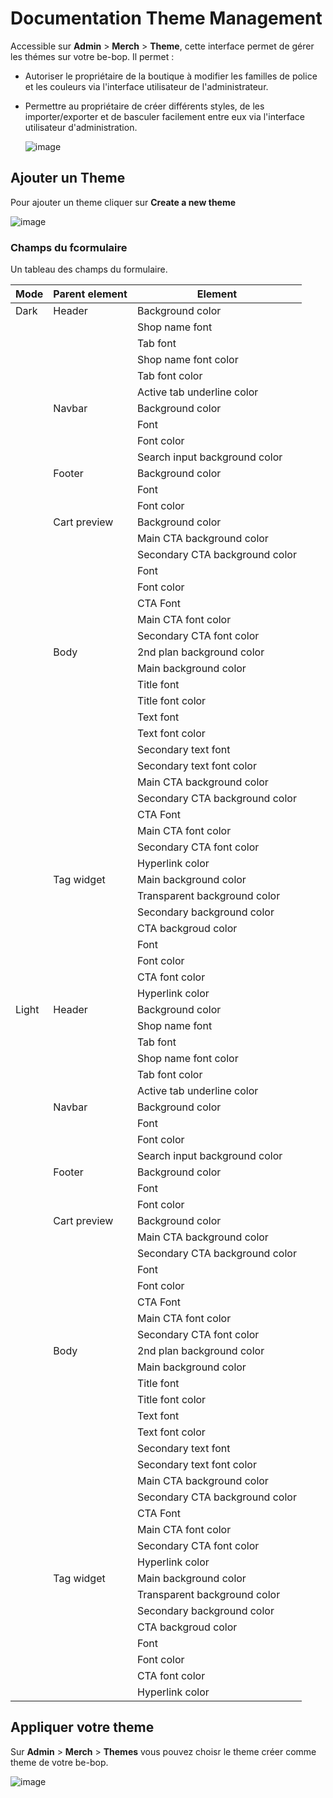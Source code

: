 # Documentation Theme Management

Accessible sur **Admin** > **Merch** > **Theme**, cette interface permet de gérer les thémes sur votre be-bop. Il permet :

- Autoriser le propriétaire de la boutique à modifier les familles de police et les couleurs via l'interface utilisateur de l'administrateur.
- Permettre au propriétaire de créer différents styles, de les importer/exporter et de basculer facilement entre eux via l'interface utilisateur d'administration.

  ![image](https://github.com/user-attachments/assets/a9d65a4b-24fa-438c-81ae-b50f12bfaaf4)

## Ajouter un Theme

Pour ajouter un theme cliquer sur **Create a new theme**

![image](https://github.com/user-attachments/assets/8e732d4e-aabd-4680-b043-8e1907948401)

### Champs du fcormulaire

Un tableau des champs du formulaire.

| Mode  | Parent element | Element                        |
| ----- | -------------- | ------------------------------ |
| Dark  | Header         | Background color               |
|       |                | Shop name font                 |
|       |                | Tab font                       |
|       |                | Shop name font color           |
|       |                | Tab font color                 |
|       |                | Active tab underline color     |
|       | Navbar         | Background color               |
|       |                | Font                           |
|       |                | Font color                     |
|       |                | Search input background color  |
|       | Footer         | Background color               |
|       |                | Font                           |
|       |                | Font color                     |
|       | Cart preview   | Background color               |
|       |                | Main CTA background color      |
|       |                | Secondary CTA background color |
|       |                | Font                           |
|       |                | Font color                     |
|       |                | CTA Font                       |
|       |                | Main CTA font color            |
|       |                | Secondary CTA font color       |
|       | Body           | 2nd plan background color      |
|       |                | Main background color          |
|       |                | Title font                     |
|       |                | Title font color               |
|       |                | Text font                      |
|       |                | Text font color                |
|       |                | Secondary text font            |
|       |                | Secondary text font color      |
|       |                | Main CTA background color      |
|       |                | Secondary CTA background color |
|       |                | CTA Font                       |
|       |                | Main CTA font color            |
|       |                | Secondary CTA font color       |
|       |                | Hyperlink color                |
|       | Tag widget     | Main background color          |
|       |                | Transparent background color   |
|       |                | Secondary background color     |
|       |                | CTA backgroud color            |
|       |                | Font                           |
|       |                | Font color                     |
|       |                | CTA font color                 |
|       |                | Hyperlink color                |
| Light | Header         | Background color               |
|       |                | Shop name font                 |
|       |                | Tab font                       |
|       |                | Shop name font color           |
|       |                | Tab font color                 |
|       |                | Active tab underline color     |
|       | Navbar         | Background color               |
|       |                | Font                           |
|       |                | Font color                     |
|       |                | Search input background color  |
|       | Footer         | Background color               |
|       |                | Font                           |
|       |                | Font color                     |
|       | Cart preview   | Background color               |
|       |                | Main CTA background color      |
|       |                | Secondary CTA background color |
|       |                | Font                           |
|       |                | Font color                     |
|       |                | CTA Font                       |
|       |                | Main CTA font color            |
|       |                | Secondary CTA font color       |
|       | Body           | 2nd plan background color      |
|       |                | Main background color          |
|       |                | Title font                     |
|       |                | Title font color               |
|       |                | Text font                      |
|       |                | Text font color                |
|       |                | Secondary text font            |
|       |                | Secondary text font color      |
|       |                | Main CTA background color      |
|       |                | Secondary CTA background color |
|       |                | CTA Font                       |
|       |                | Main CTA font color            |
|       |                | Secondary CTA font color       |
|       |                | Hyperlink color                |
|       | Tag widget     | Main background color          |
|       |                | Transparent background color   |
|       |                | Secondary background color     |
|       |                | CTA backgroud color            |
|       |                | Font                           |
|       |                | Font color                     |
|       |                | CTA font color                 |
|       |                | Hyperlink color                |

## Appliquer votre theme

Sur **Admin** > **Merch** > **Themes** vous pouvez choisr le theme créer comme theme de votre be-bop.

![image](https://github.com/user-attachments/assets/b6be14ff-161f-42bd-8e38-86f31bf937c9)
